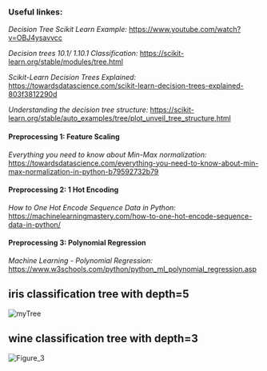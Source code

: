 ### Useful linkes: 
_Decision Tree Scikit Learn Example:_
https://www.youtube.com/watch?v=OBJ4ysavvcc

_Decision trees 10.1/ 
1.10.1 Classification:_
https://scikit-learn.org/stable/modules/tree.html

_Scikit-Learn Decision Trees Explained:_
https://towardsdatascience.com/scikit-learn-decision-trees-explained-803f3812290d

_Understanding the decision tree structure:_
https://scikit-learn.org/stable/auto_examples/tree/plot_unveil_tree_structure.html

#### Preprocessing 1: Feature Scaling
_Everything you need to know about Min-Max normalization:_
https://towardsdatascience.com/everything-you-need-to-know-about-min-max-normalization-in-python-b79592732b79

#### Preprocessing 2: 1 Hot Encoding
_How to One Hot Encode Sequence Data in Python:_
https://machinelearningmastery.com/how-to-one-hot-encode-sequence-data-in-python/

#### Preprocessing 3: Polynomial Regression
_Machine Learning - Polynomial Regression:_
https://www.w3schools.com/python/python_ml_polynomial_regression.asp

## iris classification tree with depth=5
![myTree](https://user-images.githubusercontent.com/39053503/118901995-58352480-b91d-11eb-83c9-2427389052bd.png)

## wine classification tree with depth=3
![Figure_3](https://user-images.githubusercontent.com/39053503/123526926-d8506600-d6e3-11eb-8f0c-6b34b1f85929.png)
